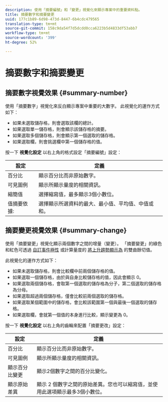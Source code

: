 ```yaml
---
description: 使用「摘要編號」和「變更」視覺化來顯示專案中的重要資料點。
title: 摘要數字和摘要變更
uuid: 177c1b89-6d98-473d-8447-6b4cdc479565
translation-type: tm+mt
source-git-commit: 158c9da54f7d5dcdd0cca6223b5d4833df53abb7
workflow-type: tm+mt
source-wordcount: '399'
ht-degree: 52%

---
```



# 摘要數字和摘要變更

## 摘要數字視覺效果 {#summary-number}

使用「摘要數字」視覺化來反白顯示專案中重要的大數字。 此視覺化的運作方式如下：

* 如果未選取儲存格，則會選取該欄的總計。
* 如果選取單一儲存格，則會顯示該儲存格的摘要。
* 如果選取多個儲存格，則會顯示第一個選取的儲存格。
* 如果選取欄，則會挑選欄中第一個儲存格的值。

按一下 **視覺化設定** 以右上角的格式設定「摘要編號」設定：

| 設定 | 定義 |
|--- |--- |
| 百分比 | 顯示百分比而非原始數字。 |
| 可見圖例 | 顯示所顯示量度的相關資訊。 |
| 縮簡值 | 選擇縮寫值，最多顯示3個小數位。 |
| 值摘要依據: | 選擇顯示所選資料的最大、最小值、平均值、中值或和。 |

## 摘要變更視覺效果 {#summary-change}

使用「摘要變更」視覺化顯示兩個數字之間的增量（變更）。 「摘要變更」的綠色和紅色可透過 [自訂事件極性](https://docs.adobe.com/content/help/zh-Hant/analytics/admin/admin-tools/success-events/success-event.html) 或計算量度的 [將上升趨勢顯示為](https://docs.adobe.com/content/help/zh-Hant/analytics/components/calculated-metrics/calcmetric-workflow/cm-build-metrics.html) 的雙曲餘切值。

此視覺化的運作方式如下：

* 如果未選取儲存格，則會比較欄中前兩個儲存格的值。
* 如果選取一個儲存格，由於與自身比較儲存格的值，因此會顯示 0。
* 如果選取兩個儲存格，會取第一個選取的儲存格為分子，第二個選取的儲存格為分母。
* 如果選取超過兩個儲存格，僅會比較前兩個選取的儲存格。
* 如果選取某個範圍中的儲存格，會比較該範圍第一個與最後一個選取的儲存格。
* 如果選取欄，會就第一個值的本身進行比較，顯示變更為 0。

按一下 **視覺化設定** 以右上角的齒輪來配置「摘要更改」設定：

| 設定 | 定義 |
|--- |--- |
| 百分比 | 顯示百分比而非原始數字。 |
| 可見圖例 | 顯示所顯示量度的相關資訊。 |
| 顯示百分比變更 | 顯示2個數字之間的百分比變化。 |
| 顯示原始差異 | 顯示 2 個數字之間的原始差異。您也可以縮寫值，並使用此選項顯示最多3個小數位。 |
